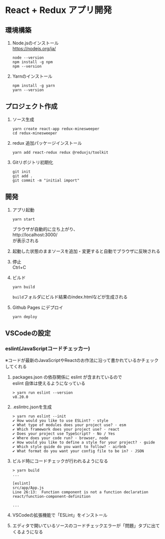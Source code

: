 React + Redux アプリ開発
======================

## 環境構築

1. Node.jsのインストール  
   https://nodejs.org/ja/
   ```
   node --version
   npm install -g npm
   npm --version
   ```

1. Yarnのインストール
   ```
   npm install -g yarn
   yarn --version
   ```
## プロジェクト作成

1. ソース生成
   ```
   yarn create react-app redux-minesweeper
   cd redux-minesweeper
   ```

1. redux 追加パッケージインストール
   ```
   yarn add react-redux redux @reduxjs/toolkit

   ```

1. Gitリポジトリ初期化
   ```
   git init
   git add .
   git commit -m "initial import"
   ```

## 開発

1. アプリ起動
   ```
   yarn start
   ```
   ブラウザが自動的に立ち上がり、  
   http://localhost:3000/  
   が表示される

1. 起動した状態のままソースを追加・変更すると自動でブラウザに反映される

1. 停止  
   Ctrl+C

1. ビルド
   ```
   yarn build
   ```
   ```build```フォルダにビルド結果のindex.htmlなどが生成される

1. Github Pages にデプロイ
   ```
   yarn deploy
   ```
## VSCodeの設定

### eslint(JavaScriptコードチェッカー)
※コードが最新のJavaScriptやReactのお作法に沿って書かれているかチェックしてくれる

1. packages.json の依存関係に eslint が含まれているので  
   eslint 自体は使えるようになっている
   ```
   > yarn run eslint --version
   v8.20.0
   ```

1. .eslintrc.jsonを生成
   ```
   > yarn run eslint --init
   ✔ How would you like to use ESLint? · style
   ✔ What type of modules does your project use? · esm
   ✔ Which framework does your project use? · react
   ✔ Does your project use TypeScript? · No / Yes
   ✔ Where does your code run? · browser, node
   ✔ How would you like to define a style for your project? · guide
   ✔ Which style guide do you want to follow? · airbnb
   ✔ What format do you want your config file to be in? · JSON
   ```

1. ビルド時にコードチェックが行われるようになる
   ```
   > yarn build
   ...

   [eslint] 
   src/app/App.js
   Line 26:13:  Function component is not a function declaration  react/function-component-definition

   ...
   ```

1. VSCodeの拡張機能で「ESLint」をインストール

1. エディタで開いているソースのコードチェックエラーが「問題」タブに出てくるようになる
